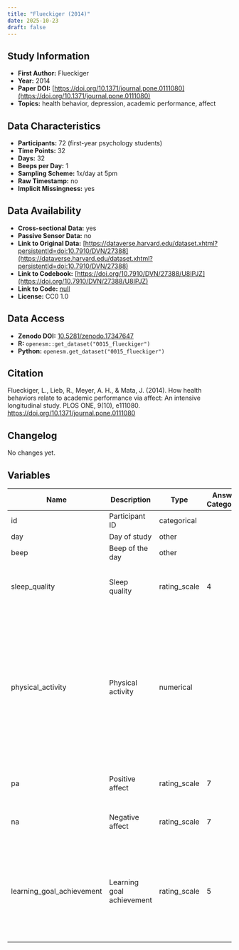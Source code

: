 ```yaml
---
title: "Flueckiger (2014)"
date: 2025-10-23
draft: false
---
```



## Study Information

- **First Author:** Flueckiger
- **Year:** 2014
- **Paper DOI:** [https://doi.org/10.1371/journal.pone.0111080](https://doi.org/10.1371/journal.pone.0111080)
- **Topics:** health behavior, depression, academic performance, affect

## Data Characteristics

- **Participants:** 72 (first-year psychology students)
- **Time Points:** 32
- **Days:** 32
- **Beeps per Day:** 1
- **Sampling Scheme:** 1x/day at 5pm
- **Raw Timestamp:** no
- **Implicit Missingness:** yes

## Data Availability

- **Cross-sectional Data:** yes
- **Passive Sensor Data:** no
- **Link to Original Data:** [https://dataverse.harvard.edu/dataset.xhtml?persistentId=doi:10.7910/DVN/27388](https://dataverse.harvard.edu/dataset.xhtml?persistentId=doi:10.7910/DVN/27388)
- **Link to Codebook:** [https://doi.org/10.7910/DVN/27388/U8IPJZ](https://doi.org/10.7910/DVN/27388/U8IPJZ)
- **Link to Code:** [null](null)
- **License:** CC0 1.0

## Data Access

- **Zenodo DOI:** [10.5281/zenodo.17347647](https://doi.org/10.5281/zenodo.17347647)
- **R:** `openesm::get_dataset("0015_flueckiger")`
- **Python:** `openesm.get_dataset("0015_flueckiger")`



## Citation

Flueckiger, L., Lieb, R., Meyer, A. H., & Mata, J. (2014). How health behaviors relate to academic performance via affect: An intensive longitudinal study. PLOS ONE, 9(10), e111080. https://doi.org/10.1371/journal.pone.0111080




## Changelog

No changes yet.

## Variables

| Name | Description | Type | Answer Categories | Details | Labels | Transformation | Source | Assessment Type | Construct | Comments |
|------|-------------|------|------------------|---------|--------|----------------|--------|----------------|----------|----------|
| id | Participant ID | categorical |  |  |  |  |  | Daily |  |  |
| day | Day of study | other |  |  |  |  |  | Daily |  |  |
| beep | Beep of the day | other |  |  |  |  |  | Daily |  |  |
| sleep_quality | Sleep quality | rating_scale | 4 |  | 1 = very bad<br>4 = very good |  | Pittsburgh Sleep Quality Index (German version) | Daily | sleep quality, sleep |  |
| physical_activity | Physical activity | numerical |  | Number of minutes engaged in mild, moderate and strenuous exercise weighted by metabolic equivalents and then summed to produce a total daily leisure activity score |  |  | Godin Leisure-Time Exercise Questionnaire | Daily | exercise, physical activity, activity |  |
| pa | Positive affect | rating_scale | 7 | Happy, content, cheerful | 1 = not at all<br>7 = extremely | mean-scored | Pleasentness scale (German version) | Daily | positive affect, affect |  |
| na | Negative affect | rating_scale | 7 | Sad, downhearted, frustrated | 1 = not at all<br>7 = extremely | mean-scored | Pleasentness scale (German version) | Daily | negative affect, affect |  |
| learning_goal_achievement | Learning goal achievement | rating_scale | 5 | Did you achieve the learning goals you set for yourself in the last 24 hours? (paraphrasd after item description in the paper) | 0 = not at all<br>4 = completely |  |  | Daily | learning, academic |  |
